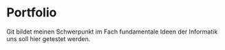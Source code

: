 # Portfolio
Git bildet meinen Schwerpunkt im Fach fundamentale Ideen der Informatik uns soll hier getestet werden.
